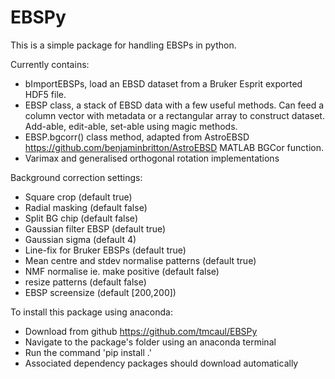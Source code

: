 # EBSPy

This is a simple package for handling EBSPs in python. 

Currently contains:
- bImportEBSPs, load an EBSD dataset from a Bruker Esprit exported HDF5 file.
- EBSP class, a stack of EBSD data with a few useful methods. Can feed a column vector with metadata or a rectangular array to construct dataset. Add-able, edit-able, set-able using magic methods.
- EBSP.bgcorr() class method, adapted from AstroEBSD https://github.com/benjaminbritton/AstroEBSD MATLAB BGCor function.
- Varimax and generalised orthogonal rotation implementations

Background correction settings:
- Square crop (default true)
- Radial masking (default false)
- Split BG chip (default false)
- Gaussian filter EBSP (default true)
- Gaussian sigma (default 4)
- Line-fix for Bruker EBSPs (default true)
- Mean centre and stdev normalise patterns (default true)
- NMF normalise ie. make positive (default false)
- resize patterns (default false)
- EBSP screensize (default [200,200])


To install this package using anaconda:
- Download from github https://github.com/tmcaul/EBSPy
- Navigate to the package's folder using an anaconda terminal
- Run the command 'pip install .'
- Associated dependency packages should download automatically